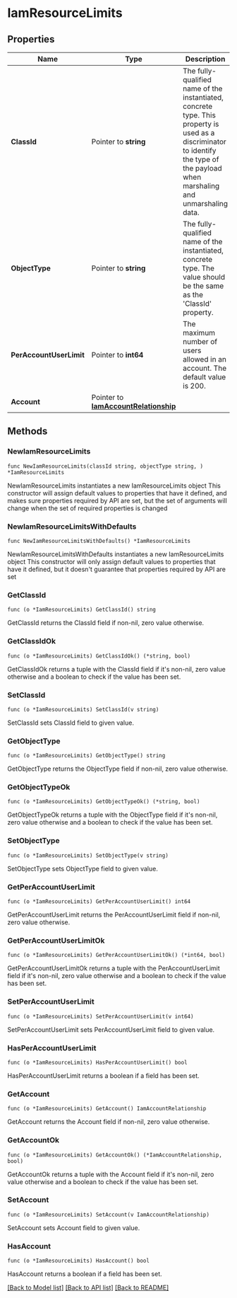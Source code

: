 # IamResourceLimits

## Properties

Name | Type | Description | Notes
------------ | ------------- | ------------- | -------------
**ClassId** | Pointer to **string** | The fully-qualified name of the instantiated, concrete type. This property is used as a discriminator to identify the type of the payload when marshaling and unmarshaling data. | [default to "iam.ResourceLimits"]
**ObjectType** | Pointer to **string** | The fully-qualified name of the instantiated, concrete type. The value should be the same as the &#39;ClassId&#39; property. | [default to "iam.ResourceLimits"]
**PerAccountUserLimit** | Pointer to **int64** | The maximum number of users allowed in an account. The default value is 200. | [optional] [readonly] 
**Account** | Pointer to [**IamAccountRelationship**](iam.Account.Relationship.md) |  | [optional] 

## Methods

### NewIamResourceLimits

`func NewIamResourceLimits(classId string, objectType string, ) *IamResourceLimits`

NewIamResourceLimits instantiates a new IamResourceLimits object
This constructor will assign default values to properties that have it defined,
and makes sure properties required by API are set, but the set of arguments
will change when the set of required properties is changed

### NewIamResourceLimitsWithDefaults

`func NewIamResourceLimitsWithDefaults() *IamResourceLimits`

NewIamResourceLimitsWithDefaults instantiates a new IamResourceLimits object
This constructor will only assign default values to properties that have it defined,
but it doesn't guarantee that properties required by API are set

### GetClassId

`func (o *IamResourceLimits) GetClassId() string`

GetClassId returns the ClassId field if non-nil, zero value otherwise.

### GetClassIdOk

`func (o *IamResourceLimits) GetClassIdOk() (*string, bool)`

GetClassIdOk returns a tuple with the ClassId field if it's non-nil, zero value otherwise
and a boolean to check if the value has been set.

### SetClassId

`func (o *IamResourceLimits) SetClassId(v string)`

SetClassId sets ClassId field to given value.


### GetObjectType

`func (o *IamResourceLimits) GetObjectType() string`

GetObjectType returns the ObjectType field if non-nil, zero value otherwise.

### GetObjectTypeOk

`func (o *IamResourceLimits) GetObjectTypeOk() (*string, bool)`

GetObjectTypeOk returns a tuple with the ObjectType field if it's non-nil, zero value otherwise
and a boolean to check if the value has been set.

### SetObjectType

`func (o *IamResourceLimits) SetObjectType(v string)`

SetObjectType sets ObjectType field to given value.


### GetPerAccountUserLimit

`func (o *IamResourceLimits) GetPerAccountUserLimit() int64`

GetPerAccountUserLimit returns the PerAccountUserLimit field if non-nil, zero value otherwise.

### GetPerAccountUserLimitOk

`func (o *IamResourceLimits) GetPerAccountUserLimitOk() (*int64, bool)`

GetPerAccountUserLimitOk returns a tuple with the PerAccountUserLimit field if it's non-nil, zero value otherwise
and a boolean to check if the value has been set.

### SetPerAccountUserLimit

`func (o *IamResourceLimits) SetPerAccountUserLimit(v int64)`

SetPerAccountUserLimit sets PerAccountUserLimit field to given value.

### HasPerAccountUserLimit

`func (o *IamResourceLimits) HasPerAccountUserLimit() bool`

HasPerAccountUserLimit returns a boolean if a field has been set.

### GetAccount

`func (o *IamResourceLimits) GetAccount() IamAccountRelationship`

GetAccount returns the Account field if non-nil, zero value otherwise.

### GetAccountOk

`func (o *IamResourceLimits) GetAccountOk() (*IamAccountRelationship, bool)`

GetAccountOk returns a tuple with the Account field if it's non-nil, zero value otherwise
and a boolean to check if the value has been set.

### SetAccount

`func (o *IamResourceLimits) SetAccount(v IamAccountRelationship)`

SetAccount sets Account field to given value.

### HasAccount

`func (o *IamResourceLimits) HasAccount() bool`

HasAccount returns a boolean if a field has been set.


[[Back to Model list]](../README.md#documentation-for-models) [[Back to API list]](../README.md#documentation-for-api-endpoints) [[Back to README]](../README.md)



